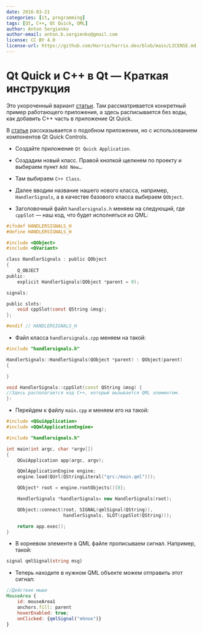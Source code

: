 ```yaml
---
date: 2016-03-21
categories: [it, programming]
tags: [Qt, C++, Qt Quick, QML]
author: Anton Sergienko
author-email: anton.b.sergienko@gmail.com
license: CC BY 4.0
license-url: https://github.com/Harrix/harrix.dev/blob/main/LICENSE.md
---
```


# Qt Quick и C++ в Qt — Краткая инструкция

Это укороченный вариант [статьи](https://github.com/Harrix/harrix.dev-blog-2016/blob/main/add-2-num-qt-quick/add-2-num-qt-quick.md). Там рассматривается конкретный пример работающего приложения, а здесь расписывается без воды, как добавить C++ часть в приложение Qt Quick.

В [статье](https://github.com/Harrix/harrix.dev-blog-2016/blob/main/add-2-num-qt-quick-controls/add-2-num-qt-quick-controls.md) рассказывается о подобном приложении, но с использованием компонентов Qt Quick Controls.

- Создайте приложение `Qt Quick Application`.

- Создадим новый класс. Правой кнопкой щелкнем по проекту и выбираем пункт `Add New…`.

- Там выбираем `C++ Class`.

- Далее вводим название нашего нового класса, например, `HandlerSignals`, а в качестве базового класса выбираем `QObject`.

- Заголовочный файл `handlersignals.h` меняем на следующий, где `cppSlot` — наш код, что будет исполняться из QML:

```h
#ifndef HANDLERSIGNALS_H
#define HANDLERSIGNALS_H

#include <QObject>
#include <QVariant>

class HandlerSignals : public QObject
{
    Q_OBJECT
public:
    explicit HandlerSignals(QObject *parent = 0);

signals:

public slots:
    void cppSlot(const QString &msg);
};

#endif // HANDLERSIGNALS_H
```

- Файл класса `handlersignals.cpp` меняем на такой:

```cpp
#include "handlersignals.h"

HandlerSignals::HandlerSignals(QObject *parent) : QObject(parent)
{

}

void HandlerSignals::cppSlot(const QString &msg) {
//Здесь располагается код С++, который вызывается QML элементом.
}:

```

- Перейдем к файлу `main.cpp` и меняем его на такой:

```cpp
#include <QGuiApplication>
#include <QQmlApplicationEngine>

#include "handlersignals.h"

int main(int argc, char *argv[])
{
    QGuiApplication app(argc, argv);

    QQmlApplicationEngine engine;
    engine.load(QUrl(QStringLiteral("qrc:/main.qml")));

    QObject* root = engine.rootObjects()[0];

    HandlerSignals *handlerSignals= new HandlerSignals(root);

    QObject::connect(root, SIGNAL(qmlSignal(QString)),
                     handlerSignals, SLOT(cppSlot(QString)));

    return app.exec();
}
```

- В корневом элементе в QML файле прописываем сигнал. Например, такой:

```qml
signal qmlSignal(string msg)
```

- Теперь находите в нужном QML объекте можем отправить этот сигнал:

```qml
//Действие мыши
MouseArea {
    id: mouseArea1
    anchors.fill: parent
    hoverEnabled: true;
    onClicked: {qmlSignal("яблок")}
}
```
